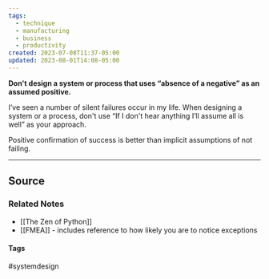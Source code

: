 ```yaml
---
tags:
  - technique
  - manufacturing
  - business
  - productivity
created: 2023-07-08T11:37-05:00
updated: 2023-08-01T14:08-05:00
---
```

**Don't design a system or process that uses “absence of a negative” as an assumed positive.**

I’ve seen a number of silent failures occur in my life. When designing a system or a process, don't use “If I don't hear anything I’ll assume all is well” as your approach. 

Positive confirmation of success is better than implicit assumptions of not failing.

---

## Source


### Related Notes
- [[The Zen of Python]] 
- [[FMEA]] - includes reference to how likely you are to notice exceptions
#### Tags
#systemdesign 